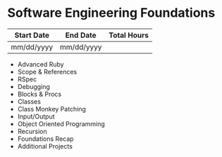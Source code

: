 # Software Engineering Foundations

| Start Date | End Date   | Total Hours |
| ---------- | ---------- | ----------- |
| mm/dd/yyyy | mm/dd/yyyy |             |

- Advanced Ruby
- Scope & References
- RSpec
- Debugging
- Blocks & Procs
- Classes
- Class Monkey Patching
- Input/Output
- Object Oriented Programming
- Recursion
- Foundations Recap
- Additional Projects

